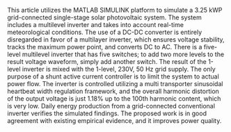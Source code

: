 This article utilizes the MATLAB SIMULINK platform to simulate a 3.25 kWP grid-connected 
single-stage solar photovoltaic system. The system includes a multilevel inverter and takes into 
account real-time meteorological conditions. The use of a DC-DC converter is entirely 
disregarded in favor of a multilayer inverter, which ensures voltage stability, tracks the 
maximum power point, and converts DC to AC. There is a five-level multilevel inverter that has 
five switches; to add two more levels to the result voltage waveform, simply add another switch. 
The result of the 1-level inverter is mixed with the 1-level, 230V, 50 Hz grid supply. The only 
purpose of a shunt active current controller is to limit the system to actual power flow. The 
inverter is controlled utilizing a multi transporter sinusoidal heartbeat width regulation 
framework, and the overall harmonic distortion of the output voltage is just 1.18% up to the 
100th harmonic content, which is very low. Daily energy production from a grid-connected 
conventional inverter verifies the simulated findings. The proposed work is in good agreement 
with existing empirical evidence, and it improves power quality.
